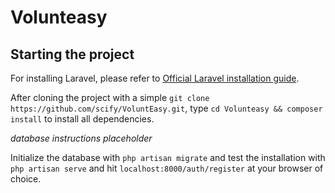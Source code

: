 # Volunteasy

## Starting the project

For installing Laravel, please refer to [Official Laravel installation guide](http://laravel.com/docs/5.0).

After cloning the project with a simple `git clone https://github.com/scify/VoluntEasy.git`, type `cd Volunteasy && composer install` to install all dependencies.

*database instructions placeholder*

Initialize the database with `php artisan migrate` and test the installation with `php artisan serve` and hit `localhost:8000/auth/register` at your browser of choice.
